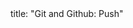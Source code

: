 <frontmatter>
title: "Git and Github: Push"
</frontmatter>

<include src="index-body.md" boilerplate />
